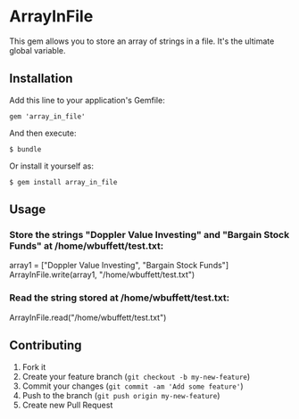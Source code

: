 # ArrayInFile

This gem allows you to store an array of strings in a file.  It's the ultimate global variable.

## Installation

Add this line to your application's Gemfile:

    gem 'array_in_file'

And then execute:

    $ bundle

Or install it yourself as:

    $ gem install array_in_file

## Usage

### Store the strings "Doppler Value Investing" and "Bargain Stock Funds" at /home/wbuffett/test.txt: 
array1 = ["Doppler Value Investing", "Bargain Stock Funds"]
ArrayInFile.write(array1, "/home/wbuffett/test.txt")

### Read the string stored at /home/wbuffett/test.txt:
ArrayInFile.read("/home/wbuffett/test.txt")

## Contributing

1. Fork it
2. Create your feature branch (`git checkout -b my-new-feature`)
3. Commit your changes (`git commit -am 'Add some feature'`)
4. Push to the branch (`git push origin my-new-feature`)
5. Create new Pull Request

